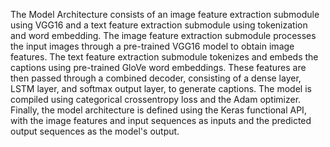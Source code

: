 The Model Architecture consists of an image feature extraction submodule using VGG16 and a text feature extraction submodule using tokenization and word embedding. The image feature extraction submodule processes the input images through a pre-trained VGG16 model to obtain image features. The text feature extraction submodule tokenizes and embeds the captions using pre-trained GloVe word embeddings. These features are then passed through a combined decoder, consisting of a dense layer, LSTM layer, and softmax output layer, to generate captions. The model is compiled using categorical crossentropy loss and the Adam optimizer. Finally, the model architecture is defined using the Keras functional API, with the image features and input sequences as inputs and the predicted output sequences as the model's output.